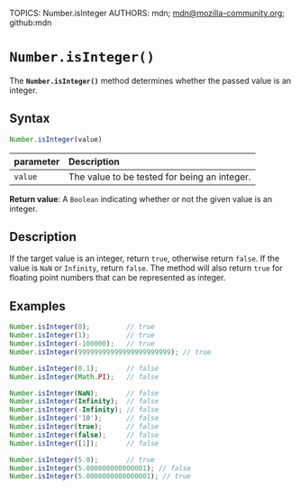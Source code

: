 TOPICS: Number.isInteger
AUTHORS: mdn; mdn@mozilla-community.org; github:mdn

# `Number.isInteger()`

The **`Number.isInteger()`** method determines whether the passed value is an integer.

## Syntax

```javascript
Number.isInteger(value)
```

| parameter | Description |
| :-- | :-- |
| `value` | The value to be tested for being an integer. |

**Return value**: A `Boolean` indicating whether or not the given value is an integer.

## Description

If the target value is an integer, return `true`, otherwise return `false`. If the value is
`NaN` or `Infinity`, return `false`. The method will also return `true` for floating point
numbers that can be represented as integer.

## Examples

```javascript
Number.isInteger(0);         // true
Number.isInteger(1);         // true
Number.isInteger(-100000);   // true
Number.isInteger(99999999999999999999999); // true

Number.isInteger(0.1);       // false
Number.isInteger(Math.PI);   // false

Number.isInteger(NaN);       // false
Number.isInteger(Infinity);  // false
Number.isInteger(-Infinity); // false
Number.isInteger('10');      // false
Number.isInteger(true);      // false
Number.isInteger(false);     // false
Number.isInteger([1]);       // false

Number.isInteger(5.0);       // true
Number.isInteger(5.000000000000001); // false
Number.isInteger(5.0000000000000001); // true
```

